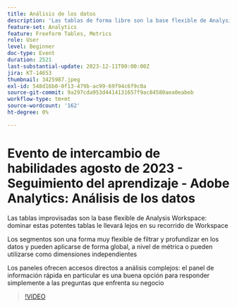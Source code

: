 ```yaml
---
title: Análisis de los datos
description: 'Las tablas de forma libre son la base flexible de Analysis Workspace. Dominar estas potentes tablas le llevará lejos en su recorrido de Workspace. Los segmentos son una forma muy flexible de filtrar y profundizar en sus datos, y se pueden aplicar globalmente, en el nivel de métrica o pueden utilizarse como dimensiones independientes. Los paneles ofrecen accesos directos a análisis complejos: el panel de información rápida en particular es una buena opción para responder simplemente a las preguntas que enfrenta su negocio'
feature-set: Analytics
feature: Freeform Tables, Metrics
role: User
level: Beginner
doc-type: Event
duration: 2521
last-substantial-update: 2023-12-11T00:00:00Z
jira: KT-14653
thumbnail: 3425987.jpeg
exl-id: 548d16b0-0f13-479b-ac99-69f94c6f9c0a
source-git-commit: 9a297cda953d4414131657f9ac84580aea0eabeb
workflow-type: tm+mt
source-wordcount: '162'
ht-degree: 0%

---
```


# Evento de intercambio de habilidades agosto de 2023 - Seguimiento del aprendizaje - Adobe Analytics: Análisis de los datos

Las tablas improvisadas son la base flexible de Analysis Workspace: dominar estas potentes tablas le llevará lejos en su recorrido de Workspace

Los segmentos son una forma muy flexible de filtrar y profundizar en los datos y pueden aplicarse de forma global, a nivel de métrica o pueden utilizarse como dimensiones independientes

Los paneles ofrecen accesos directos a análisis complejos: el panel de información rápida en particular es una buena opción para responder simplemente a las preguntas que enfrenta su negocio

>[!VIDEO](https://video.tv.adobe.com/v/3425987/?learn=on)
